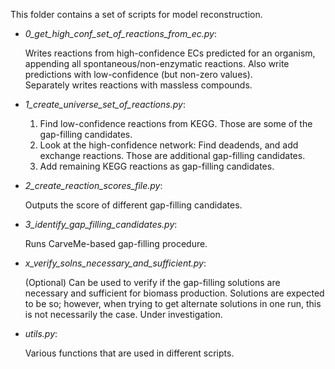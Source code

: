 This folder contains a set of scripts for model reconstruction.

* _0_get_high_conf_set_of_reactions_from_ec.py_:

	Writes reactions from high-confidence ECs predicted for an organism, appending all spontaneous/non-enzymatic reactions.
	Also write predictions with low-confidence (but non-zero values).  
	Separately writes reactions with massless compounds.

* _1_create_universe_set_of_reactions.py_:

	1. Find low-confidence reactions from KEGG. Those are some of the gap-filling candidates.
	2. Look at the high-confidence network:
		Find deadends, and add exchange reactions. Those are additional gap-filling candidates.
	3. Add remaining KEGG reactions as gap-filling candidates.

* _2_create_reaction_scores_file.py_:

	Outputs the score of different gap-filling candidates.

* _3_identify_gap_filling_candidates.py_:

	Runs CarveMe-based gap-filling procedure.

* _x_verify_solns_necessary_and_sufficient.py_:

	(Optional) Can be used to verify if the gap-filling solutions are necessary and sufficient for biomass production.
	Solutions are expected to be so; however, when trying to get alternate solutions in one run, this is not necessarily the case.
	Under investigation.

* _utils.py_:

	Various functions that are used in different scripts.